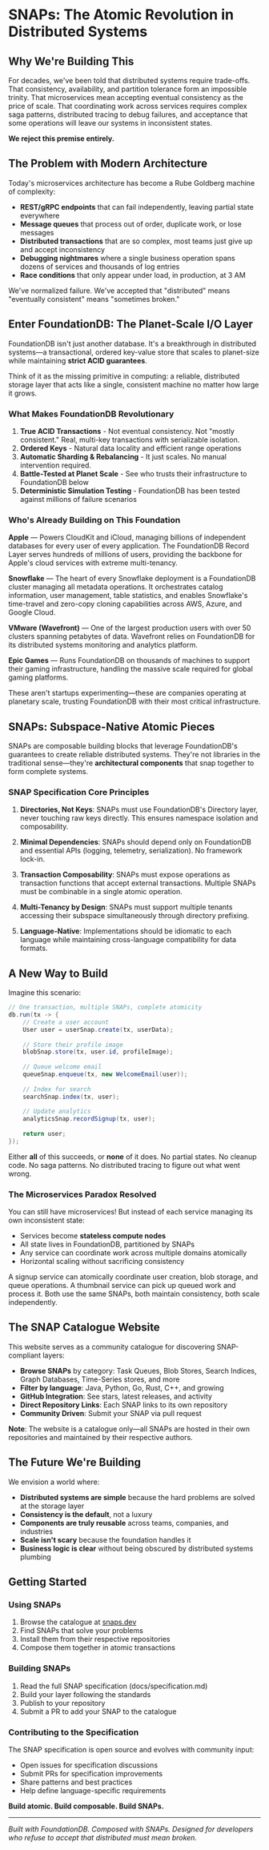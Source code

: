 # SNAPs: The Atomic Revolution in Distributed Systems

## Why We're Building This

For decades, we've been told that distributed systems require trade-offs. That consistency, availability, and partition tolerance form an impossible trinity. That microservices mean accepting eventual consistency as the price of scale. That coordinating work across services requires complex saga patterns, distributed tracing to debug failures, and acceptance that some operations will leave our systems in inconsistent states.

**We reject this premise entirely.**

## The Problem with Modern Architecture

Today's microservices architecture has become a Rube Goldberg machine of complexity:

- **REST/gRPC endpoints** that can fail independently, leaving partial state everywhere
- **Message queues** that process out of order, duplicate work, or lose messages
- **Distributed transactions** that are so complex, most teams just give up and accept inconsistency
- **Debugging nightmares** where a single business operation spans dozens of services and thousands of log entries
- **Race conditions** that only appear under load, in production, at 3 AM

We've normalized failure. We've accepted that "distributed" means "eventually consistent" means "sometimes broken."

## Enter FoundationDB: The Planet-Scale I/O Layer

FoundationDB isn't just another database. It's a breakthrough in distributed systems—a transactional, ordered key-value store that scales to planet-size while maintaining **strict ACID guarantees**. 

Think of it as the missing primitive in computing: a reliable, distributed storage layer that acts like a single, consistent machine no matter how large it grows.

### What Makes FoundationDB Revolutionary

1. **True ACID Transactions** - Not eventual consistency. Not "mostly consistent." Real, multi-key transactions with serializable isolation.
2. **Ordered Keys** - Natural data locality and efficient range operations
3. **Automatic Sharding & Rebalancing** - It just scales. No manual intervention required.
4. **Battle-Tested at Planet Scale** - See who trusts their infrastructure to FoundationDB below
5. **Deterministic Simulation Testing** - FoundationDB has been tested against millions of failure scenarios

### Who's Already Building on This Foundation

**Apple** — Powers CloudKit and iCloud, managing billions of independent databases for every user of every application. The FoundationDB Record Layer serves hundreds of millions of users, providing the backbone for Apple's cloud services with extreme multi-tenancy.

**Snowflake** — The heart of every Snowflake deployment is a FoundationDB cluster managing all metadata operations. It orchestrates catalog information, user management, table statistics, and enables Snowflake's time-travel and zero-copy cloning capabilities across AWS, Azure, and Google Cloud.

**VMware (Wavefront)** — One of the largest production users with over 50 clusters spanning petabytes of data. Wavefront relies on FoundationDB for its distributed systems monitoring and analytics platform.

**Epic Games** — Runs FoundationDB on thousands of machines to support their gaming infrastructure, handling the massive scale required for global gaming platforms.

These aren't startups experimenting—these are companies operating at planetary scale, trusting FoundationDB with their most critical infrastructure.

## SNAPs: Subspace-Native Atomic Pieces

SNAPs are composable building blocks that leverage FoundationDB's guarantees to create reliable distributed systems. They're not libraries in the traditional sense—they're **architectural components** that snap together to form complete systems.

### SNAP Specification Core Principles

1. **Directories, Not Keys**: SNAPs must use FoundationDB's Directory layer, never touching raw keys directly. This ensures namespace isolation and composability.

2. **Minimal Dependencies**: SNAPs should depend only on FoundationDB and essential APIs (logging, telemetry, serialization). No framework lock-in.

3. **Transaction Composability**: SNAPs must expose operations as transaction functions that accept external transactions. Multiple SNAPs must be combinable in a single atomic operation.

4. **Multi-Tenancy by Design**: SNAPs must support multiple tenants accessing their subspace simultaneously through directory prefixing.

5. **Language-Native**: Implementations should be idiomatic to each language while maintaining cross-language compatibility for data formats.

## A New Way to Build

Imagine this scenario:

```java
// One transaction, multiple SNAPs, complete atomicity
db.run(tx -> {
    // Create a user account
    User user = userSnap.create(tx, userData);
    
    // Store their profile image
    blobSnap.store(tx, user.id, profileImage);
    
    // Queue welcome email
    queueSnap.enqueue(tx, new WelcomeEmail(user));
    
    // Index for search
    searchSnap.index(tx, user);
    
    // Update analytics
    analyticsSnap.recordSignup(tx, user);
    
    return user;
});
```

Either **all** of this succeeds, or **none** of it does. No partial states. No cleanup code. No saga patterns. No distributed tracing to figure out what went wrong.

### The Microservices Paradox Resolved

You can still have microservices! But instead of each service managing its own inconsistent state:

- Services become **stateless compute nodes**
- All state lives in FoundationDB, partitioned by SNAPs
- Any service can coordinate work across multiple domains atomically
- Horizontal scaling without sacrificing consistency

A signup service can atomically coordinate user creation, blob storage, and queue operations. A thumbnail service can pick up queued work and process it. Both use the same SNAPs, both maintain consistency, both scale independently.

## The SNAP Catalogue Website

This website serves as a community catalogue for discovering SNAP-compliant layers:

- **Browse SNAPs** by category: Task Queues, Blob Stores, Search Indices, Graph Databases, Time-Series stores, and more
- **Filter by language**: Java, Python, Go, Rust, C++, and growing
- **GitHub Integration**: See stars, latest releases, and activity
- **Direct Repository Links**: Each SNAP links to its own repository
- **Community Driven**: Submit your SNAP via pull request

**Note**: The website is a catalogue only—all SNAPs are hosted in their own repositories and maintained by their respective authors.

## The Future We're Building

We envision a world where:

- **Distributed systems are simple** because the hard problems are solved at the storage layer
- **Consistency is the default**, not a luxury
- **Components are truly reusable** across teams, companies, and industries
- **Scale isn't scary** because the foundation handles it
- **Business logic is clear** without being obscured by distributed systems plumbing

## Getting Started

### Using SNAPs

1. Browse the catalogue at [snaps.dev](https://snaps.dev)
2. Find SNAPs that solve your problems
3. Install them from their respective repositories
4. Compose them together in atomic transactions

### Building SNAPs

1. Read the full SNAP specification (docs/specification.md)
2. Build your layer following the standards
3. Publish to your repository
4. Submit a PR to add your SNAP to the catalogue

### Contributing to the Specification

The SNAP specification is open source and evolves with community input:

- Open issues for specification discussions
- Submit PRs for specification improvements
- Share patterns and best practices
- Help define language-specific requirements

**Build atomic. Build composable. Build SNAPs.**

---

*Built with FoundationDB. Composed with SNAPs. Designed for developers who refuse to accept that distributed must mean broken.*